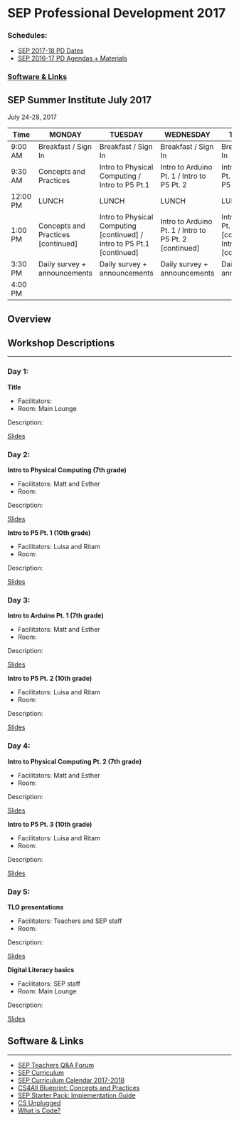 # SEP Professional Development 2017

### Schedules:
* [SEP 2017-18 PD Dates]()
* [SEP 2016-17 PD Agendas + Materials]()


### [Software & Links](#links)

## SEP Summer Institute July 2017
July 24-28, 2017

| Time | MONDAY | TUESDAY | WEDNESDAY | THURSDAY | FRIDAY
| -----|-------| ------- | --------| --------| --------|
| 9:00 AM |Breakfast / Sign In|Breakfast / Sign In|Breakfast / Sign In |Breakfast / Sign In|Breakfast / Sign In
9:30 AM |Concepts and Practices|Intro to Physical Computing / Intro to P5 Pt.1 |Intro to Arduino Pt. 1 / Intro to P5 Pt. 2 |Intro to Arduino Pt. 2 / Intro to P5 Pt. 3 | TLO teacher presentations 
12:00 PM |LUNCH|LUNCH|LUNCH|LUNCH|LUNCH 
1:00 PM |Concepts and Practices [continued]|Intro to Physical Computing [continued] / Intro to P5 Pt.1 [continued] |Intro to Arduino Pt. 1 / Intro to P5 Pt. 2 [continued] |Intro to Arduino Pt. 2 [continued] / Intro to P5 Pt. 3 [continued] |Digital Literacy basics
3:30 PM | Daily survey + announcements|Daily survey + announcements|Daily survey + announcements | Daily survey + announcements|Daily survey + announcements
4:00 PM | | | | |

## Overview

## Workshop Descriptions
***
### Day 1:
**Title**
* Facilitators: 
* Room: Main Lounge

Description:

[Slides]()

### Day 2:

**Intro to Physical Computing (7th grade)**
* Facilitators: Matt and Esther
* Room:

Description:

[Slides]()

**Intro to P5 Pt. 1 (10th grade)**
* Facilitators: Luisa and Ritam
* Room:

Description:

[Slides]()

### Day 3:

**Intro to Arduino Pt. 1 (7th grade)**
* Facilitators: Matt and Esther 
* Room:

Description:

[Slides]()

**Intro to P5 Pt. 2 (10th grade)**
* Facilitators: Luisa and Ritam
* Room:

Description:

[Slides]()

### Day 4:

**Intro to Physical Computing Pt. 2 (7th grade)**
* Facilitators: Matt and Esther
* Room:

Description:

[Slides]()

**Intro to P5 Pt. 3 (10th grade)**
* Facilitators: Luisa and Ritam 
* Room:

Description:

[Slides]()

### Day 5:

**TLO presentations**
* Facilitators: Teachers and SEP staff
* Room:

Description:

[Slides]()

**Digital Literacy basics**
* Facilitators: SEP staff
* Room: Main Lounge

Description:

[Slides]()

## <a name="links">Software & Links</a>
***
*   [SEP Teachers Q&A Forum](http://tinyurl.com/septeachers)
*   [SEP Curriculum](https://drive.google.com/open?id=0B8D2ft9M8qQCamQwZGpJMEU2TEk)
*   [SEP Curriculum Calendar 2017-2018]()
*   [CS4All Blueprint: Concepts and Practices]()
*   [SEP Starter Pack: Implementation Guide](https://drive.google.com/a/strongschools.nyc/file/d/0B1tN9SuyE6fxOHJOZkxsYURPRHc/view)
*   [CS Unplugged](http://csunplugged.org/)
*   [What is Code?](https://www.bloomberg.com/graphics/2015-paul-ford-what-is-code/)


